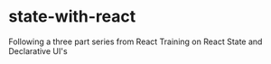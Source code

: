 # state-with-react
Following a three part series from React Training on React State and Declarative UI's
